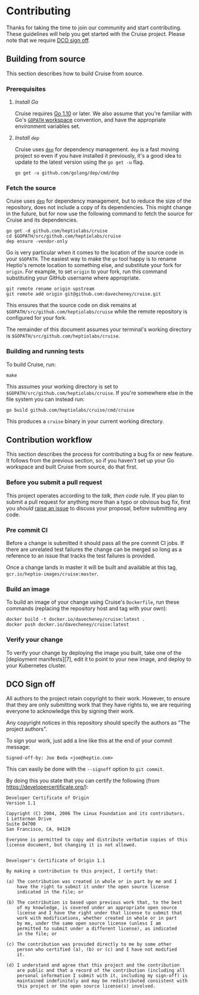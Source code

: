 # Contributing

Thanks for taking the time to join our community and start contributing. 
These guidelines will help you get started with the Cruise project.
Please note that we require [DCO sign off](#dco-sign-off).  

## Building from source

This section describes how to build Cruise from source.

### Prerequisites

1. *Install Go*

    Cruise requires [Go 1.10][1] or later.
    We also assume that you're familiar with Go's [`GOPATH` workspace][3] convention, and have the appropriate environment variables set.

2. *Install `dep`*

    Cruise uses [`dep`][2] for dependency management.
   `dep` is a fast moving project so even if you have installed it previously, it's a good idea to update to the latest version using the `go get -u` flag.

    ```
    go get -u github.com/golang/dep/cmd/dep
    ```

### Fetch the source

Cruise uses [`dep`][2] for dependency management, but to reduce the size of the repository, does not include a copy of its dependencies.
This might change in the future, but for now use the following command to fetch the source for Cruise and its dependencies.

```
go get -d github.com/heptiolabs/cruise
cd $GOPATH/src/github.com/heptiolabs/cruise
dep ensure -vendor-only
```

Go is very particular when it comes to the location of the source code in your `$GOPATH`.
The easiest way to make the `go` tool happy is to rename Heptio's remote location to something else, and substitute your fork for `origin`.
For example, to set `origin` to your fork, run this command substituting your GitHub username where appropriate.

```
git remote rename origin upstream
git remote add origin git@github.com:davecheney/cruise.git
```

This ensures that the source code on disk remains at `$GOPATH/src/github.com/heptiolabs/cruise` while the remote repository is configured for your fork.

The remainder of this document assumes your terminal's working directory is `$GOPATH/src/github.com/heptiolabs/cruise`.

### Building and running tests

To build Cruise, run:

```
make
```

This assumes your working directory is set to `$GOPATH/src/github.com/heptiolabs/cruise`.
If you're somewhere else in the file system you can instead run:

```
go build github.com/heptiolabs/cruise/cmd/cruise
```

This produces a `cruise` binary in your current working directory.

## Contribution workflow

This section describes the process for contributing a bug fix or new feature.
It follows from the previous section, so if you haven't set up your Go workspace and built Cruise from source, do that first.

### Before you submit a pull request

This project operates according to the _talk, then code_ rule.
If you plan to submit a pull request for anything more than a typo or obvious bug fix, first you _should_ [raise an issue][6] to discuss your proposal, before submitting any code.

### Pre commit CI

Before a change is submitted it should pass all the pre commit CI jobs.
If there are unrelated test failures the change can be merged so long as a reference to an issue that tracks the test failures is provided.

Once a change lands in master it will be built and available at this tag, `gcr.io/heptio-images/cruise:master`.

### Build an image

To build an image of your change using Cruise's `Dockerfile`, run these commands (replacing the repository host and tag with your own):

```
docker build -t docker.io/davecheney/cruise:latest .
docker push docker.io/davecheney/cruise:latest
```

### Verify your change

To verify your change by deploying the image you built, take one of the [deployment manifests][7], edit it to point to your new image, and deploy to your Kubernetes cluster.

## DCO Sign off

All authors to the project retain copyright to their work. However, to ensure
that they are only submitting work that they have rights to, we are requiring
everyone to acknowledge this by signing their work.

Any copyright notices in this repository should specify the authors as "The
project authors".

To sign your work, just add a line like this at the end of your commit message:

```
Signed-off-by: Joe Beda <joe@heptio.com>
```

This can easily be done with the `--signoff` option to `git commit`.

By doing this you state that you can certify the following (from https://developercertificate.org/):

```
Developer Certificate of Origin
Version 1.1

Copyright (C) 2004, 2006 The Linux Foundation and its contributors.
1 Letterman Drive
Suite D4700
San Francisco, CA, 94129

Everyone is permitted to copy and distribute verbatim copies of this
license document, but changing it is not allowed.


Developer's Certificate of Origin 1.1

By making a contribution to this project, I certify that:

(a) The contribution was created in whole or in part by me and I
    have the right to submit it under the open source license
    indicated in the file; or

(b) The contribution is based upon previous work that, to the best
    of my knowledge, is covered under an appropriate open source
    license and I have the right under that license to submit that
    work with modifications, whether created in whole or in part
    by me, under the same open source license (unless I am
    permitted to submit under a different license), as indicated
    in the file; or

(c) The contribution was provided directly to me by some other
    person who certified (a), (b) or (c) and I have not modified
    it.

(d) I understand and agree that this project and the contribution
    are public and that a record of the contribution (including all
    personal information I submit with it, including my sign-off) is
    maintained indefinitely and may be redistributed consistent with
    this project or the open source license(s) involved.
```

[1]: https://golang.org/dl/
[2]: https://github.com/golang/dep
[3]: https://golang.org/doc/code.html
[4]: https://golang.org/pkg/testing/
[5]: https://developercertificate.org/
[6]: https://github.com/heptiolabs/cruise/issues
